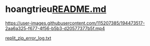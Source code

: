 # hoangtrieu[README.md](https://github.com/hoangtrieu12/hoangtrieu/files/9730885/README.md)


https://user-images.githubusercontent.com/115207385/194473517-2aa6a325-f677-4f56-b5b3-d20577377b5f.mp4

[replit_zip_error_log.txt](https://github.com/hoangtrieu12/hoangtrieu/files/9730886/replit_zip_error_log.txt)
